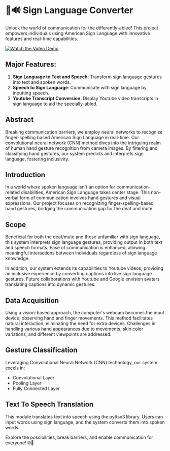 # 🤟🔊 Sign Language Converter

Unlock the world of communication for the differently-abled! This project empowers individuals using American Sign Language with innovative features and real-time capabilities.

[![Watch the Video Demo](https://img.youtube.com/vi/uEwaGspfxTE/0.jpg)](https://youtu.be/uEwaGspfxTE)

## Major Features: 

1. **Sign Language to Text and Speech**: Transform sign language gestures into text and spoken words.
2. **Speech to Sign Language**: Communicate with sign language by inputting speech.
3. **Youtube Transcript Conversion**: Display Youtube video transcripts in sign language to aid the specially-abled.

## Abstract

Breaking communication barriers, we employ neural networks to recognize finger-spelling based American Sign Language in real-time. Our convolutional neural network (CNN) method dives into the intriguing realm of human hand gesture recognition from camera images. By filtering and classifying hand gestures, our system predicts and interprets sign language, fostering inclusivity.

## Introduction

In a world where spoken language isn't an option for communication-related disabilities, American Sign Language takes center stage. This non-verbal form of communication involves hand gestures and visual expressions. Our project focuses on recognizing finger-spelling-based hand gestures, bridging the communication gap for the deaf and mute.

## Scope

Beneficial for both the deaf/mute and those unfamiliar with sign language, this system interprets sign language gestures, providing output in both text and speech formats. Ease of communication is enhanced, allowing meaningful interactions between individuals regardless of sign language knowledge.

In addition, our system extends its capabilities to Youtube videos, providing an inclusive experience by converting captions into live sign language gestures. Future collaborations with Youtube and Google envision avatars translating captions into dynamic gestures.

## Data Acquisition

Using a vision-based approach, the computer's webcam becomes the input device, observing hand and finger movements. This method facilitates natural interaction, eliminating the need for extra devices. Challenges in handling various hand appearances due to movements, skin color variations, and different viewpoints are addressed.

## Gesture Classification

Leveraging Convolutional Neural Network (CNN) technology, our system excels in:

- Convolutional Layer
- Pooling Layer
- Fully Connected Layer

## Text To Speech Translation

This module translates text into speech using the pyttsx3 library. Users can input words using sign language, and the system converts them into spoken words.

Explore the possibilities, break barriers, and enable communication for everyone! 🌐🤟
